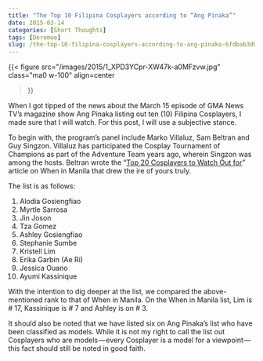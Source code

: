 ```yaml
---
title: "The Top 10 Filipina Cosplayers according to “Ang Pinaka”"
date: 2015-03-14
categories: [Short Thoughts]
tags: [Deremoe]
slug: /the-top-10-filipina-cosplayers-according-to-ang-pinaka-6fdbab3d0b36
---
```


{{< figure
  src="/images/2015/1_XPD3YCpr-XW47k-a0MFzvw.jpg"
  class="ma0 w-100"
  align=center
>}}

When I got tipped of the news about the March 15 episode of GMA News TV’s magazine show Ang Pinaka listing out ten (10) Filipina Cosplayers, I made sure that I will watch. For this post, I will use a subjective stance.

To begin with, the program’s panel include Marko Villaluz, Sam Beltran and Guy Singzon. Villaluz has participated the Cosplay Tournament of Champions as part of the Adventure Team years ago, wherein Singzon was among the hosts. Beltran wrote the “[Top 20 Cosplayers to Watch Out for](http://www.wheninmanila.com/top-20-prettiest-filipina-cosplayers-to-watch-out-for/)” article on When in Manila that drew the ire of yours truly.

The list is as follows:

1. Alodia Gosiengfiao
2. Myrtle Sarrosa
3. Jin Joson
4. Tza Gomez
5. Ashley Gosiengfiao
6. Stephanie Sumbe
7. Kristell Lim
8. Erika Garbin (Ae Ri)
9. Jessica Ouano
10. Ayumi Kassinique

With the intention to dig deeper at the list, we compared the above-mentioned rank to that of When in Manila. On the When in Manila list, Lim is # 17, Kassinique is # 7 and Ashley is on # 3.

It should also be noted that we have listed six on Ang Pinaka’s list who have been classified as models. While it is not my right to call the list out Cosplayers who are models — every Cosplayer is a model for a viewpoint — this fact should still be noted in good faith.
